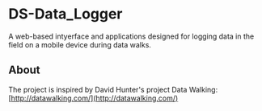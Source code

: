 # DS-Data_Logger
A web-based intyerface and applications designed for logging data in the field on a mobile device during data walks. 

## About

The project is inspired by David Hunter's project Data Walking: [http://datawalking.com/](http://datawalking.com/)
